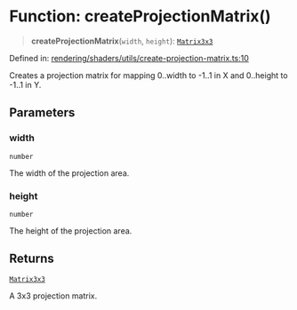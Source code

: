 # Function: createProjectionMatrix()

> **createProjectionMatrix**(`width`, `height`): [`Matrix3x3`](../classes/Matrix3x3.md)

Defined in: [rendering/shaders/utils/create-projection-matrix.ts:10](https://github.com/Forge-Game-Engine/Forge/blob/7b95769650b59c5ba12aa490e41717344ca6bf1e/src/rendering/shaders/utils/create-projection-matrix.ts#L10)

Creates a projection matrix for mapping 0..width to -1..1 in X and 0..height to -1..1 in Y.

## Parameters

### width

`number`

The width of the projection area.

### height

`number`

The height of the projection area.

## Returns

[`Matrix3x3`](../classes/Matrix3x3.md)

A 3x3 projection matrix.
